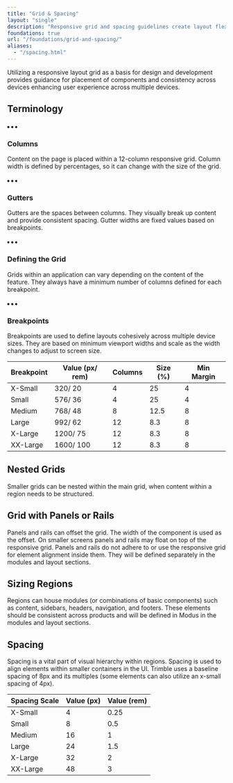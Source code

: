 ```yaml
---
title: "Grid & Spacing"
layout: "single"
description: "Responsive grid and spacing guidelines create layout flexibility and consistency."
foundations: true
url: "/foundations/grid-and-spacing/"
aliases:
  - "/spacing.html"
---
```


Utilizing a responsive layout grid as a basis for design and development provides guidance for placement of components and consistency across devices enhancing user experience across multiple devices.

## Terminology

<div class="row">
<div class="col-12 col-sm-6">

<div class="container container-grid-spacing-columns border rounded-top mb-1">
<div class="row bg-dark rounded-top">
<div class="py-0 ml-1">
<span class="text-danger"><svg xmlns="http://www.w3.org/2000/svg" class="" height="5" width="5" xmlns="http://www.w3.org/2000/svg" viewBox="0 0 512 512"><path fill="currentColor" d="M256 8C119 8 8 119 8 256s111 248 248 248 248-111 248-248S393 8 256 8z"></path></svg></span>
<span class="text-warning"><svg xmlns="http://www.w3.org/2000/svg" class="" height="5" width="5" xmlns="http://www.w3.org/2000/svg" viewBox="0 0 512 512"><path fill="currentColor" d="M256 8C119 8 8 119 8 256s111 248 248 248 248-111 248-248S393 8 256 8z"></path></svg></span>
<span class="text-success"><svg xmlns="http://www.w3.org/2000/svg" class="" height="5" width="5" xmlns="http://www.w3.org/2000/svg" viewBox="0 0 512 512"><path fill="currentColor" d="M256 8C119 8 8 119 8 256s111 248 248 248 248-111 248-248S393 8 256 8z"></path></svg></span>
</div>
</div>
<div class="row h-100 mb-2">
<div class="col-1 h-100 border border-light px-0 py-5"></div>
<div class="col-1 h-100 border border-light px-0 py-5"></div>
<div class="col-1 h-100 border border-light px-0 py-5"></div>

<div class="col-1 h-100 border border-light px-0 py-5"></div>
<div class="col-1 h-100 border border-light px-0 py-5"></div>
<div class="col-1 h-100 border border-light px-0 py-5"></div>

<div class="col-1 h-100 border border-light px-0 py-5"></div>
<div class="col-1 h-100 border border-light px-0 py-5"></div>
<div class="col-1 h-100 border border-light px-0 py-5"></div>

<div class="col-1 h-100 border border-light px-0 py-5"></div>
<div class="col-1 h-100 border border-light px-0 py-5"></div>
<div class="col-1 h-100 border border-light px-0 py-5"></div>
</div>
</div>

<h3 class="h4">Columns</h3>
<p>Content on the page is placed within a 12-column responsive grid. Column width is defined by percentages, so it can change with the size of the grid.</p>
</div>

<div class="col-12 col-sm-6">

<div class="container container-grid-spacing-gutters border rounded-top">
<div class="row bg-dark rounded-top">
<div class="py-0 ml-1">
<span class="text-danger"><svg xmlns="http://www.w3.org/2000/svg" class="" height="5" width="5" xmlns="http://www.w3.org/2000/svg" viewBox="0 0 512 512"><path fill="currentColor" d="M256 8C119 8 8 119 8 256s111 248 248 248 248-111 248-248S393 8 256 8z"></path></svg></span>
<span class="text-warning"><svg xmlns="http://www.w3.org/2000/svg" class="" height="5" width="5" xmlns="http://www.w3.org/2000/svg" viewBox="0 0 512 512"><path fill="currentColor" d="M256 8C119 8 8 119 8 256s111 248 248 248 248-111 248-248S393 8 256 8z"></path></svg></span>
<span class="text-success"><svg xmlns="http://www.w3.org/2000/svg" class="" height="5" width="5" xmlns="http://www.w3.org/2000/svg" viewBox="0 0 512 512"><path fill="currentColor" d="M256 8C119 8 8 119 8 256s111 248 248 248 248-111 248-248S393 8 256 8z"></path></svg></span>
</div>
</div>
<div class="row mb-2 p-1">
<div class="col-1 border border-light px-0 py-5"></div>
<div class="col-1 border border-light px-0 py-5"></div>
<div class="col-1 border border-light px-0 py-5"></div>

<div class="col-1 border border-light px-0 py-5"></div>
<div class="col-1 border border-light px-0 py-5"></div>
<div class="col-1 border border-light px-0 py-5"></div>

<div class="col-1 border border-light px-0 py-5"></div>
<div class="col-1 border border-light px-0 py-5"></div>
<div class="col-1 border border-light px-0 py-5"></div>

<div class="col-1 border border-light px-0 py-5"></div>
<div class="col-1 border border-light px-0 py-5"></div>
<div class="col-1 border border-light px-0 py-5"></div>
</div>
</div>

<h3 class="h4">Gutters</h3>
<p>Gutters are the spaces between columns. They visually break up content and provide consistent spacing. Gutter widths are fixed values based on breakpoints.</p>
</div>
</div>

<div class="row">
<div class="col-12 col-sm-6">

<div class="container container-grid-spacing-gutters rounded-top">
<div class="row bg-dark rounded-top">
<div class="py-0 ml-1">
<span class="text-danger"><svg xmlns="http://www.w3.org/2000/svg" class="" height="5" width="5" xmlns="http://www.w3.org/2000/svg" viewBox="0 0 512 512"><path fill="currentColor" d="M256 8C119 8 8 119 8 256s111 248 248 248 248-111 248-248S393 8 256 8z"></path></svg></span>
<span class="text-warning"><svg xmlns="http://www.w3.org/2000/svg" class="" height="5" width="5" xmlns="http://www.w3.org/2000/svg" viewBox="0 0 512 512"><path fill="currentColor" d="M256 8C119 8 8 119 8 256s111 248 248 248 248-111 248-248S393 8 256 8z"></path></svg></span>
<span class="text-success"><svg xmlns="http://www.w3.org/2000/svg" class="" height="5" width="5" xmlns="http://www.w3.org/2000/svg" viewBox="0 0 512 512"><path fill="currentColor" d="M256 8C119 8 8 119 8 256s111 248 248 248 248-111 248-248S393 8 256 8z"></path></svg></span>
</div>
</div>
<div class="row border mb-2">
<div class="col-1 border border-light px-0 py-5"></div>
<div class="col-1 border border-light px-0 py-5"></div>
<div class="col-1 border border-light px-0 py-5"></div>

<div class="col-1 border border-light px-0 py-5"></div>
<div class="col-1 border border-light px-0 py-5"></div>
<div class="col-1 border border-light px-0 py-5"></div>

<div class="col-1 border border-light px-0 py-5"></div>
<div class="col-1 border border-light px-0 py-5"></div>
<div class="col-1 border border-light px-0 py-5"></div>

<div class="col-1 border border-light px-0 py-5"></div>
<div class="col-1 border border-light px-0 py-5"></div>
<div class="col-1 border border-light px-0 py-5"></div>
</div>
</div>

<h3 class="h4">Defining the Grid</h3>
<p>Grids within an application can vary depending on the content of the feature. They always have a minimum number of columns defined for each breakpoint.</p>
</div>

<div class="col-12 col-sm-6">

<div class="container container-grid-spacing-gutters rounded-top">
<div class="row bg-dark rounded-top">
<div class="py-0 ml-1">
<span class="text-danger"><svg xmlns="http://www.w3.org/2000/svg" class="" height="5" width="5" xmlns="http://www.w3.org/2000/svg" viewBox="0 0 512 512"><path fill="currentColor" d="M256 8C119 8 8 119 8 256s111 248 248 248 248-111 248-248S393 8 256 8z"></path></svg></span>
<span class="text-warning"><svg xmlns="http://www.w3.org/2000/svg" class="" height="5" width="5" xmlns="http://www.w3.org/2000/svg" viewBox="0 0 512 512"><path fill="currentColor" d="M256 8C119 8 8 119 8 256s111 248 248 248 248-111 248-248S393 8 256 8z"></path></svg></span>
<span class="text-success"><svg xmlns="http://www.w3.org/2000/svg" class="" height="5" width="5" xmlns="http://www.w3.org/2000/svg" viewBox="0 0 512 512"><path fill="currentColor" d="M256 8C119 8 8 119 8 256s111 248 248 248 248-111 248-248S393 8 256 8z"></path></svg></span>
</div>
</div>
<div class="row border mb-2 p-1">

<div class="container">
  <div class="row">
<div class="col bg-primary mx-1 py-4"></div>
<div class="col-2 bg-primary mx-1 py-4"></div>
<div class="col-2 bg-primary mx-1 py-4"></div>
</div>
<div class="row mt-1">
<div class="col-4 bg-primary mx-1 py-4"></div>
<div class="col bg-primary mx-1 py-4"></div>
</div>
</div>
</div>
</div>

<h3 class="h4">Breakpoints</h3>
<p>Breakpoints are used to define layouts cohesively across multiple device sizes. They are based on minimum viewport widths and scale as the width changes to adjust to screen size.</p>
</div>
</div>

<table class="table table-bordered bg-white">
  <thead class="thead-light">
    <tr>
      <th>Breakpoint</th>
      <th>Value (px/ rem)</th>
      <th>Columns</th>
      <th>Size (%)</th>
      <th>Min Margin</th>
    </tr>
  </thead>
  <tbody>
    <tr>
      <td scope="row">X-Small</td>
      <td>320/ 20</td>
      <td>4</td>
      <td>25</td>
      <td>4</td>
    </tr>
    <tr>
      <td scope="row">Small</td>
      <td>576/ 36</td>
      <td>4</td>
      <td>25</td>
      <td>4</td>
    </tr>
    <tr>
      <td scope="row">Medium</td>
      <td>768/ 48</td>
      <td>8</td>
      <td>12.5</td>
      <td>8</td>
    </tr>
    <tr>
      <td scope="row">Large</td>
      <td>992/ 62</td>
      <td>12</td>
      <td>8.3</td>
      <td>8</td>
    </tr>
    <tr>
      <td scope="row">X-Large</td>
      <td>1200/ 75</td>
      <td>12</td>
      <td>8.3</td>
      <td>8</td>
    </tr>
    <tr>
      <td scope="row">XX-Large</td>
      <td>1600/ 100</td>
      <td>12</td>
      <td>8.3</td>
      <td>8</td>
    </tr>
  </tbody>
</table>

## Nested Grids

Smaller grids can be nested within the main grid, when content within a region needs to be structured.

## Grid with Panels or Rails

Panels and rails can offset the grid. The width of the component is used as the offset. On smaller screens panels and rails may float on top of the responsive grid. Panels and rails do not adhere to or use the responsive grid for element alignment inside them. They will be defined separately in the modules and layout sections.

## Sizing Regions

Regions can house modules (or combinations of basic components) such as content, sidebars, headers, navigation, and footers. These elements should be consistent across products and will be defined in Modus in the modules and layout sections.

## Spacing

Spacing is a vital part of visual hierarchy within regions. Spacing is used to align elements within smaller containers in the UI. Trimble uses a baseline spacing of 8px and its multiples (some elements can also utilize an x-small spacing of 4px).

<table class="table table-bordered bg-white">
  <thead class="thead-light">
    <tr>
      <th>Spacing Scale</th>
      <th>Value (px)</th>
      <th>Value (rem)</th>
    </tr>
  </thead>
  <tbody>
    <tr>
      <td scope="row">X-Small</td>
      <td>4</td>
      <td>0.25</td>
    </tr>
    <tr>
      <td scope="row">Small</td>
      <td>8</td>
      <td>0.5</td>
    </tr>
    <tr>
      <td scope="row">Medium</td>
      <td>16</td>
      <td>1</td>
    </tr>
    <tr>
      <td scope="row">Large</td>
      <td>24</td>
      <td>1.5</td>
    </tr>
    <tr>
      <td scope="row">X-Large</td>
      <td>32</td>
      <td>2</td>
    </tr>
    <tr>
      <td scope="row">XX-Large</td>
      <td>48</td>
      <td>3</td>
    </tr>
  </tbody>
</table>
